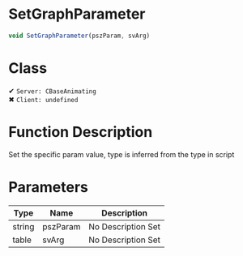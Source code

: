 # SetGraphParameter
```js
void SetGraphParameter(pszParam, svArg)
```
# Class
✔ `Server: CBaseAnimating`  
✖ `Client: undefined`  

# Function Description
Set the specific param value, type is inferred from the type in script
# Parameters
Type|Name|Description
--|--|--
string|pszParam|No Description Set
table|svArg|No Description Set
